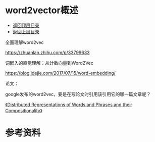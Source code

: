 # word2vector概述

- [返回顶层目录](../../../README.md)
- [返回上层目录](word2vec.md)



全面理解word2vec

https://zhuanlan.zhihu.com/p/33799633

词嵌入的直觉理解：从计数向量到Word2Vec

https://blog.idejie.com/2017/07/15/word-embedding/



论文：

google发布的word2vec，要是在写论文时引用该引用它的哪一篇文章呢？

[《Distributed Representations of Words and Phrases and their Compositionality》](http://papers.nips.cc/paper/5021-distributed-representations-of-words-and-phrases-and-their-compositionality.pdf)



# 参考资料

























